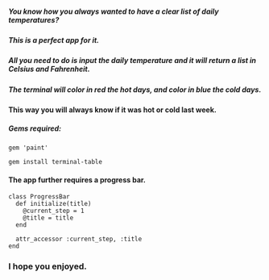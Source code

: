 ##### You know how you always wanted to have a clear list of daily temperatures?
##### This is a perfect app for it.
##### All you need to do is input the daily temperature and it will return a list in Celsius and Fahrenheit.
##### The terminal will color in red the hot days, and color in blue the cold days.
#### This way you will always know if it was hot or cold last week.

##### Gems required:
```
gem 'paint'
```
```
gem install terminal-table
```
#### The app further requires a progress bar.
```
class ProgressBar
  def initialize(title)
    @current_step = 1
    @title = title
  end

  attr_accessor :current_step, :title
end
```

### I hope you enjoyed.
